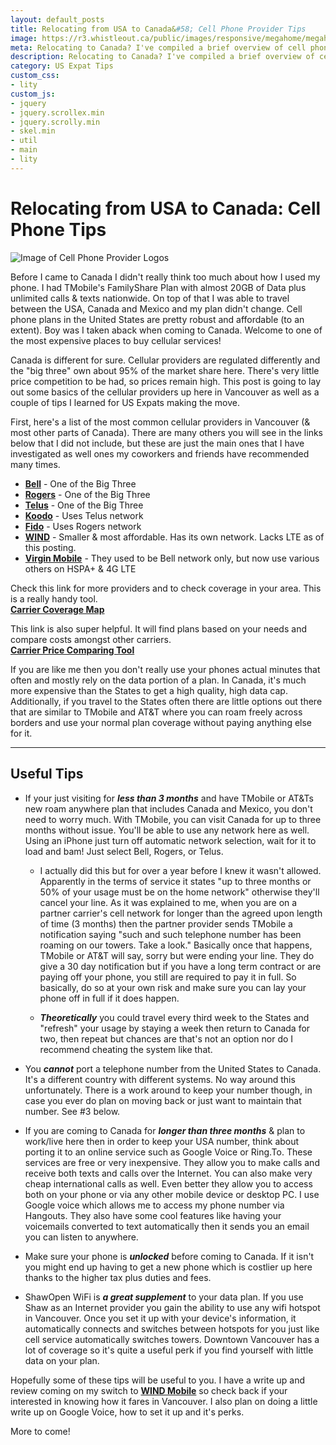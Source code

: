 ```yaml
---
layout: default_posts
title: Relocating from USA to Canada&#58; Cell Phone Provider Tips
image: https://r3.whistleout.ca/public/images/responsive/megahome/megahome-providers.png
meta: Relocating to Canada? I've compiled a brief overview of cell phone service providers here in Vancouver plus some helpful tips for US Expats in Canada.
description: Relocating to Canada? I've compiled a brief overview of cell phone service providers here in Vancouver plus some helpful tips for US Expats in Canada.
category: US Expat Tips
custom_css:
- lity
custom_js:
- jquery
- jquery.scrollex.min
- jquery.scrolly.min
- skel.min
- util
- main
- lity
---
```

<h1 class="major">Relocating from USA to Canada: Cell Phone Tips</h1>
<div>
    <span class="image fit">
        <img src="https://r3.whistleout.ca/public/images/responsive/megahome/megahome-providers.png" alt="Image of Cell Phone Provider Logos"/>
    </span>
</div>


Before I came to Canada I didn't really think too much about how I used my phone. I had TMobile's FamilyShare Plan with almost 20GB of Data plus unlimited calls & texts nationwide. On top of that I was able to travel between the USA, Canada and Mexico and my plan didn't change. Cell phone plans in the United States are pretty robust and affordable (to an extent). Boy was I taken aback when coming to Canada. Welcome to one of the most expensive places to buy cellular services! 

Canada is different for sure. Cellular providers are regulated differently and the "big three" own about 95% of the market share here. There's very little price competition to be had, so prices remain high. This post is going to lay out some basics of the cellular providers up here in Vancouver as well as a couple of tips I learned for US Expats making the move.

First, here's a list of the most common cellular providers in Vancouver (& most other parts of Canada). There are many others you will see in the links below that I did not include, but these are just the main ones that I have investigated as well ones my coworkers and friends have recommended many times.

* **[Bell](http://www.bell.ca/Mobility)** - One of the Big Three  
* **[Rogers](http://www.rogers.com/home)** - One of the Big Three  
* **[Telus](http://www.telus.com/en/bc/mobility/)** - One of the Big Three  
* **[Koodo](https://www.koodomobile.com/)** - Uses Telus network  
* **[Fido](http://www.fido.ca/)** - Uses Rogers network  
* **[WIND](https://www.windmobile.ca)** - Smaller & most affordable. Has its own network. Lacks LTE as of this posting.  
* **[Virgin Mobile](http://www.virginmobile.ca/en/home/index.html)** - They used to be Bell network only, but now use various others on HSPA+ & 4G LTE  

Check this link for more providers and to check coverage in your area. This is a really handy tool.  
**[Carrier Coverage Map](http://www.comparecellular.ca/coverage-maps/)**

This link is also super helpful. It will find plans based on your needs and compare costs amongst other carriers.  
**[Carrier Price Comparing Tool](https://www.whistleout.ca/)**

If you are like me then you don't really use your phones actual minutes that often and mostly rely on the data portion of a plan. In Canada, it's much more expensive than the States to get a high quality, high data cap. Additionally, if you travel to the States often there are little options out there that are similar to TMobile and AT&T where you can roam freely across borders and use your normal plan coverage without paying anything else for it.
<hr>  

## Useful Tips  

* If your just visiting for **_less than 3 months_** and have TMobile or AT&Ts new roam anywhere plan that includes Canada and Mexico, you don't need to worry much. With TMobile, you can visit Canada for up to three months without issue. You'll be able to use any network here as well. Using an iPhone just turn off automatic network selection, wait for it to load and bam! Just select Bell, Rogers, or Telus. 

    * I actually did this but for over a year before I knew it wasn't allowed. Apparently in the terms of service it states "up to three months or 50% of your usage must be on the home network" otherwise they'll cancel your line. As it was explained to me, when you are on a partner carrier's cell network for longer than the agreed upon length of time (3 months) then the partner provider sends TMobile a notification saying "such and such telephone number has been roaming on our towers. Take a look." Basically once that happens, TMobile or AT&T will say, sorry but were ending your line. They do give a 30 day notification but if you have a long term contract or are paying off your phone, you still are required to pay it in full. So basically, do so at your own risk and make sure you can lay your phone off in full if it does happen. 

    * **_Theoretically_** you could travel every third week to the States and "refresh" your usage by staying a week then return to Canada for two, then repeat but chances are that's not an option nor do I recommend cheating the system like that. 

* You **_cannot_** port a telephone number from the United States to Canada. It's a different country with different systems. No way around this unfortunately. There is a work around to keep your number though, in case you ever do plan on moving back or just want to maintain that number. See #3 below.

* If you are coming to Canada for **_longer than three months_** & plan to work/live here then in order to keep your USA number, think about porting it to an online service such as Google Voice or Ring.To. These services are free or very inexpensive. They allow you to make calls and receive both texts and calls over the Internet. You can also make very cheap international calls as well. Even better they allow you to access both on your phone or via any other mobile device or desktop PC. I use Google voice which allows me to access my phone number via Hangouts. They also have some cool features like having your voicemails converted to text automatically then it sends you an email you can listen to anywhere. 

* Make sure your phone is **_unlocked_** before coming to Canada. If it isn't you might end up having to get a new phone which is costlier up here thanks to the higher tax plus duties and fees. 

* ShawOpen WiFi is **_a great supplement_** to your data plan. If you use Shaw as an Internet provider you gain the ability to use any wifi hotspot in Vancouver. Once you set it up with your device's information, it automatically connects and switches between hotspots for you just like cell service automatically switches towers. Downtown Vancouver has a lot of coverage so it's quite a useful perk if you find yourself with little data on your plan.

Hopefully some of these tips will be useful to you. I have a write up and review coming on my switch to **[WIND Mobile](https://www.windmobile.ca)** so check back if your interested in knowing how it fares in Vancouver. I also plan on doing a little write up on Google Voice, how to set it up and it's perks.

More to come!



